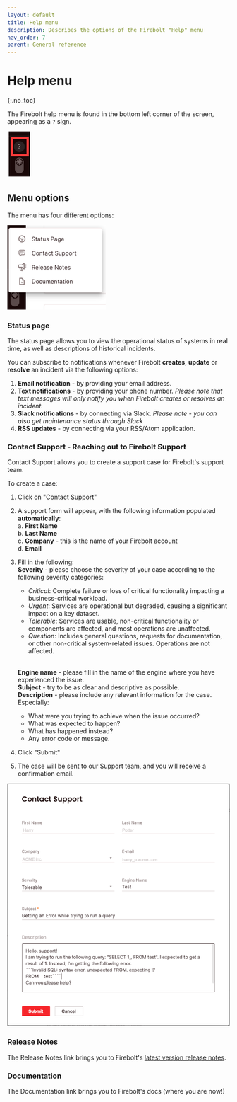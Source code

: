 ```yaml
---
layout: default
title: Help menu
description: Describes the options of the Firebolt "Help" menu
nav_order: 7
parent: General reference
---
```


# Help menu
{:.no_toc}

The Firebolt help menu is found in the bottom left corner of the screen, appearing as a ```?``` sign.

![Help Menu](../assets/images/getting_to_help.png)

## Menu options

The menu has four different options: 

![Help Menu](../assets/images/help_menu.png)

### Status page
The status page allows you to view the operational status of systems in real time, as well as descriptions of historical incidents.

You can subscribe to notifications whenever Firebolt **creates**, **update** or **resolve** an incident via the following options:
1. **Email notification** - by providing your email address.
2. **Text notifications** - by providing your phone number.
*Please note that text messages will only notify you when Firebolt creates or resolves an incident.*
3. **Slack notifications** - by connecting via Slack.
*Please note - you can also get maintenance status through Slack* 
4. **RSS updates** - by connecting via your RSS/Atom application.

### Contact Support - Reaching out to Firebolt Support
Contact Support allows you to create a support case for Firebolt's support team.

To create a case: 

1. Click on "Contact Support"
2. A support form will appear, with the following information populated **automatically**:
    <br>a. **First Name**
    <br>b. **Last Name**
    <br>c. **Company** - this is the name of your Firebolt account
    <br>d. **Email**
4. Fill in the following:
    <br>**Severity** - please choose the severity of your case according to the following severity categories:

    - *Critical*: Complete failure or loss of critical functionality impacting a business-critical workload.
    - *Urgent*: Services are operational but degraded, causing a significant impact on a key dataset. 
    - *Tolerable*: Services are usable, non-critical functionality or components are affected, and most operations are unaffected. 
    - *Question*: Includes general questions, requests for documentation, or other non-critical system-related issues. Operations are not affected. 
    
    <br>**Engine name** - please fill in the name of the engine where you have experienced the issue.
    <br>**Subject** - try to be as clear and descriptive as possible.
    <br>**Description** - please include any relevant information for the case. Especially:
    - What were you trying to achieve when the issue occurred? 
    - What was expected to happen? 
    - What has happened instead? 
    - Any error code or message.  
5. Click "Submit"
6. The case will be sent to our Support team, and you will receive a confirmation email. 

![Create Case](../assets/images/create_support_case.png)

### Release Notes
The Release Notes link brings you to Firebolt's [latest version release notes](release-notes/release-notes.md).

### Documentation
The Documentation link brings you to Firebolt's docs (where you are now!)
